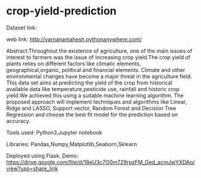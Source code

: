 # crop-yield-prediction
Dataset link: 

web link: http://varnanamahesh.pythonanywhere.com/

Abstract:Throughout the existence of agriculture, one of the main issues of interest to farmers was the issue of increasing crop yield.The crop yield of plants 
relies on different factors like climatic elements, geographical,organic, political and  financial elements. Climate and other environmental changes have become
a major threat in the agriculture field.
This data set aims at predicting the yield of the crop from historical available data like temperature,pesticide use, rainfall and historic crop yield.We achieved
this using a suitable machine learning algorithm. The  proposed approach  will  implement techniques  and algorithms  like Linear, Ridge and LASSO, Support vector,
Random Forest and Decision Tree Regression and choose the best fit model for the prediction based on accuracy.

Tools used: Python3,Jupyter notebook

Libraries: Pandas,Numpy,Matplotlib,Seaborn,Sklearn

Deployed using Flask.
Demo: https://drive.google.com/file/d/18eU3c7O0m729rpzFM_Ged_acmJwYXDAq/view?usp=share_link
